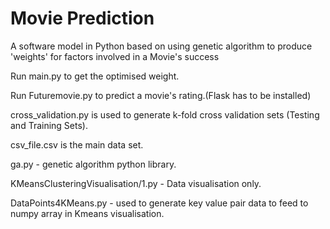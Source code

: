 Movie Prediction
=============

A software model in Python based on using genetic algorithm to produce 'weights' for factors involved in a Movie's success

Run main.py to get the optimised weight.

Run Futuremovie.py to predict a movie's rating.(Flask has to be installed)

cross_validation.py is used to generate k-fold cross validation sets (Testing and Training Sets).

csv_file.csv is the main data set.

ga.py - genetic algorithm python library.

KMeansClusteringVisualisation/1.py - Data visualisation only.

DataPoints4KMeans.py - used to generate key value pair data to feed to numpy array in Kmeans visualisation.
